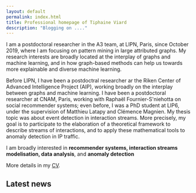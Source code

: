 ```yaml
---
layout: default
permalink: index.html
title: Professional homepage of Tiphaine Viard
description: "Blogging on ...."
---
```



I am a postdoctoral researcher in the A3 team, at LIPN, Paris, since October 2019, where I am focusing on pattern mining in large attributed graphs.
My research interests are broadly located at the interplay of graphs and machine learning, and in how graph-based methods can help us towards more explainable and diverse machine learning.


Before LIPN, I have been a postdoctral researcher ar the Riken Center of Advanced Intelligence Project (AIP), working broadly on the interplay between graphs and machine learning.
I have been a postdoctoral researcher at CNAM, Paris, working with Raphaël Fournier-S'niehotta on social recommender systems; even before, I was a PhD student at LIP6, under the supervision of Matthieu Latapy and Clémence Magnien. My thesis topic was about event detection in interaction streams. More precisely, my goal is to participate to the elaboration of a theoretical framework to describe streams of interactions, and to apply these mathematical tools to anomaly detection in IP traffic.

I am broadly interested in **recommender systems, interaction streams modelisation, data analysis**, and **anomaly detection**

More details in my [CV](cv).

## Latest news

<!-- Latest news, etc. ? -->

